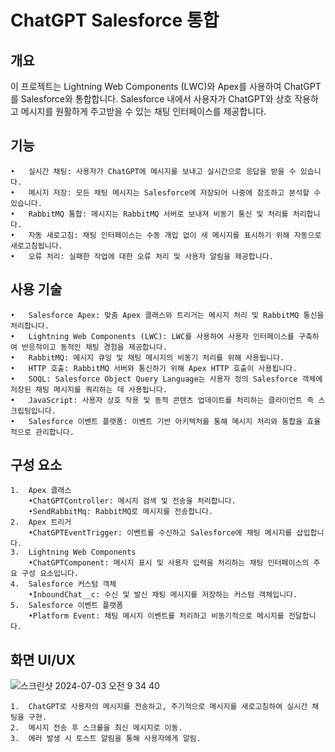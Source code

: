 # ChatGPT Salesforce 통합


## 개요

이 프로젝트는 Lightning Web Components (LWC)와 Apex를 사용하여 ChatGPT를 Salesforce와 통합합니다. Salesforce 내에서 사용자가 ChatGPT와 상호 작용하고 메시지를 원활하게 주고받을 수 있는 채팅 인터페이스를 제공합니다.

## 기능

	•	실시간 채팅: 사용자가 ChatGPT에 메시지를 보내고 실시간으로 응답을 받을 수 있습니다.
	•	메시지 저장: 모든 채팅 메시지는 Salesforce에 저장되어 나중에 참조하고 분석할 수 있습니다.
	•	RabbitMQ 통합: 메시지는 RabbitMQ 서버로 보내져 비동기 통신 및 처리를 처리합니다.
	•	자동 새로고침: 채팅 인터페이스는 수동 개입 없이 새 메시지를 표시하기 위해 자동으로 새로고침됩니다.
	•	오류 처리: 실패한 작업에 대한 오류 처리 및 사용자 알림을 제공합니다.


## 사용 기술

	•	Salesforce Apex: 맞춤 Apex 클래스와 트리거는 메시지 처리 및 RabbitMQ 통신을 처리합니다.
	•	Lightning Web Components (LWC): LWC를 사용하여 사용자 인터페이스를 구축하여 반응적이고 동적인 채팅 경험을 제공합니다.
	•	RabbitMQ: 메시지 큐잉 및 채팅 메시지의 비동기 처리를 위해 사용됩니다.
	•	HTTP 호출: RabbitMQ 서버와 통신하기 위해 Apex HTTP 호출이 사용됩니다.
	•	SOQL: Salesforce Object Query Language는 사용자 정의 Salesforce 객체에 저장된 채팅 메시지를 쿼리하는 데 사용됩니다.
	•	JavaScript: 사용자 상호 작용 및 동적 콘텐츠 업데이트를 처리하는 클라이언트 측 스크립팅입니다.
	•	Salesforce 이벤트 플랫폼: 이벤트 기반 아키텍처를 통해 메시지 처리와 통합을 효율적으로 관리합니다.

 ## 구성 요소
 	1.	Apex 클래스
		•ChatGPTController: 메시지 검색 및 전송을 처리합니다.
		•SendRabbitMq: RabbitMQ로 메시지를 전송합니다.
	2.	Apex 트리거
		•ChatGPTEventTrigger: 이벤트를 수신하고 Salesforce에 채팅 메시지를 삽입합니다.
	3.	Lightning Web Components
		•ChatGPTComponent: 메시지 표시 및 사용자 입력을 처리하는 채팅 인터페이스의 주요 구성 요소입니다.
	4.	Salesforce 커스텀 객체
		•InboundChat__c: 수신 및 발신 채팅 메시지를 저장하는 커스텀 객체입니다.
	5.	Salesforce 이벤트 플랫폼
		•Platform Event: 채팅 메시지 이벤트를 처리하고 비동기적으로 메시지를 전달합니다.
## 화면 UI/UX

![스크린샷 2024-07-03 오전 9 34 40](https://github.com/hyunganom/salesforce-middleware-server/assets/104957944/a427f208-55b1-4c74-bb68-ae671df8ca07)

	1.	ChatGPT로 사용자의 메시지를 전송하고, 주기적으로 메시지를 새로고침하여 실시간 채팅을 구현.
	2.	메시지 전송 후 스크롤을 최신 메시지로 이동.
	3.	에러 발생 시 토스트 알림을 통해 사용자에게 알림.
